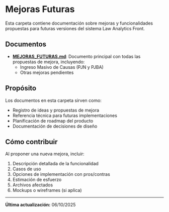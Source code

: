 # Mejoras Futuras

Esta carpeta contiene documentación sobre mejoras y funcionalidades propuestas para futuras versiones del sistema Law Analytics Front.

## Documentos

- **[MEJORAS_FUTURAS.md](./MEJORAS_FUTURAS.md)**: Documento principal con todas las propuestas de mejora, incluyendo:
  - Ingreso Masivo de Causas (PJN y PJBA)
  - Otras mejoras pendientes

## Propósito

Los documentos en esta carpeta sirven como:
- Registro de ideas y propuestas de mejora
- Referencia técnica para futuras implementaciones
- Planificación de roadmap del producto
- Documentación de decisiones de diseño

## Cómo contribuir

Al proponer una nueva mejora, incluir:
1. Descripción detallada de la funcionalidad
2. Casos de uso
3. Opciones de implementación con pros/contras
4. Estimación de esfuerzo
5. Archivos afectados
6. Mockups o wireframes (si aplica)

---

**Última actualización:** 06/10/2025
